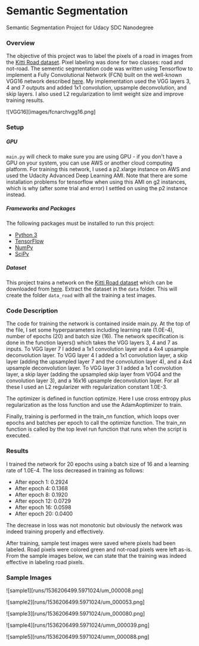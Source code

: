# Semantic Segmentation
Semantic Segmentation Project for Udacy SDC Nanodegree

### Overview
The objective of this project was to label the pixels of a road in images from the [Kitti Road dataset](http://www.cvlibs.net/datasets/kitti/eval_road.php). Pixel labeling was done for two classes: road and not-road. The sementic segmentation code was written using Tensorflow to implement a Fully Convolutional Network (FCN) built on the well-known VGG16 network described [here](https://arxiv.org/abs/1605.06211). My implementation used the VGG layers 3, 4 and 7 outputs and added 1x1 convolution, upsample deconvolution, and skip layers. I also used L2 regularization to limit weight size and improve training results.

![VGG16][images/fcnarchvgg16.png]

### Setup
##### GPU
`main.py` will check to make sure you are using GPU - if you don't have a GPU on your system, you can use AWS or another cloud computing platform. For training this network, I used a p2.xlarge instance on AWS and used the Udacity Advanced Deep Learning AMI. Note that there are some installation problems for tensorflow when using this AMI on g2 instances, which is why (after some trial and error) I settled on using the p2 instance instead.

##### Frameworks and Packages
The following packages must be installed to run this project:
 - [Python 3](https://www.python.org/)
 - [TensorFlow](https://www.tensorflow.org/)
 - [NumPy](http://www.numpy.org/)
 - [SciPy](https://www.scipy.org/)
##### Dataset
This project trains a network on the [Kitti Road dataset](http://www.cvlibs.net/datasets/kitti/eval_road.php) which can be downloaded from [here](http://www.cvlibs.net/download.php?file=data_road.zip).  Extract the dataset in the `data` folder.  This will create the folder `data_road` with all the training a test images.

### Code Description
The code for training the network is contained inside main.py. At the top of the file, I set some hyperparameters including learning rate (1.0E-4), number of epochs (20) and batch size (16). The network specification is done in the function layers() which takes the VGG layers 3, 4 and 7 as inputs. To VGG layer 7 I added a 1x1 convolution layer and a 4x4 upsample deconvolution layer. To VGG layer 4 I added a 1x1 convolution layer, a skip layer (adding the upsampled layer 7 and the convolution layer 4), and a 4x4 upsample deconvolution layer. To VGG layer 3 I added a 1x1 convolution layer, a skip layer (adding the upsampled skip layer from VGG4 and the convolution layer 3), and a 16x16 upsample deconvolution layer. For all these I used an L2 regularizer with regularization constant 1.0E-3.

The optimizer is defined in function optimize. Here I use cross entropy plus regularization as the loss function and use the AdamAoptimizer to train.

Finally, training is performed in the train\_nn function, which loops over epochs and batches per epoch to call the optimize function. The train\_nn function is called by the top level run function that runs when the script is executed.

### Results
I trained the network for 20 epochs using a batch size of 16 and a learning rate of 1.0E-4. The loss decreased in training as follows:

* After epoch 1: 0.2924
* After epoch 4: 0.1368
* After epoch 8: 0.1920
* After epoch 12: 0.0729
* After epoch 16: 0.0598
* After epoch 20: 0.0400

The decrease in loss was not monotonic but obviously the network was indeed training properly and effectively.

After training, sample test images were saved where pixels had been labeled. Road pixels were colored green and not-road pixels were left as-is. From the sample images below, we can state that the training was indeed effective in labeling road pixels.

### Sample Images

![sample1][runs/1536206499.5971024/um_000008.png]

![sample2][runs/1536206499.5971024/um_000053.png]

![sample3][runs/1536206499.5971024/um_000080.png]

![sample4][runs/1536206499.5971024/umm_000039.png]

![sample5][runs/1536206499.5971024/umm_000088.png]



